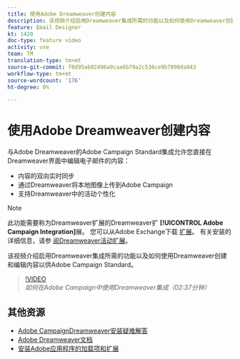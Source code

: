 ```yaml
---
title: 使用Adobe Dreamweaver创建内容
description: 该视频介绍启用Dreamweaver集成所需的功能以及如何使用Dreamweaver创建和编辑内容以供Adobe Campaign Standard。
feature: Email Designer
kt: 1420
doc-type: feature video
activity: use
team: TM
translation-type: tm+mt
source-git-commit: f0d95ab02496a9caa6b79a2c536ce9b7090da943
workflow-type: tm+mt
source-wordcount: '176'
ht-degree: 0%

---
```



# 使用Adobe Dreamweaver创建内容

与Adobe Dreamweaver的Adobe Campaign Standard集成允许您直接在Dreamweaver界面中编辑电子邮件的内容：

* 内容的双向实时同步
* 通过Dreamweaver将本地图像上传到Adobe Campaign
* 支持Dreamweaver中的活动个性化

>[!NOTE]
>
>此功能需要称为Dreamweaver扩展的Dreamweaver扩 **[!UICONTROL Adobe Campaign Integration]**&#x200B;展。 您可以从Adobe Exchange下载 [扩展](https://exchange.adobe.com/creativecloud.html#search)。 有关安装的详细信息，请参 [阅Dreamweaver活动扩展](https://helpx.adobe.com/dreamweaver/using/working-with-dreamweaver-and-campaign.html)。

该视频介绍启用Dreamweaver集成所需的功能以及如何使用Dreamweaver创建和编辑内容以供Adobe Campaign Standard。

>[!VIDEO](https://video.tv.adobe.com/v/23121?quality=12)
*如何在Adobe Campaign中使用Dreamweaver集成（02:37分钟）*

## 其他资源

* [Adobe CampaignDreamweaver安装疑难解答](https://helpx.adobe.com/dreamweaver/kb/dreamweaver-campaign-integration-issue.html)
* [Adobe Dreamweaver文档](https://helpx.adobe.com/dreamweaver/using/working-with-dreamweaver-and-campaign.html)
* [安装Adobe应用程序的加载项和扩展](https://helpx.adobe.com/creative-cloud/kb/installingextensionsandaddons.html)
